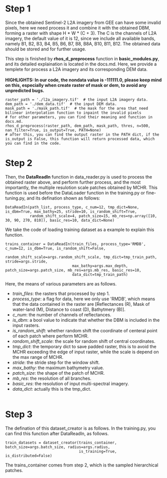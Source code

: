 # Step 1 <br>
Since the obtained Sentinel-2 L2A imagery from GEE can have some invalid pixels, here we need process it and combine it with the obtained DBM, forming a raster with shape H * W * (C + 3). The C is the channels of L2A imagery, the default value of it is 12, since we include all available bands, namely B1, B2, B3, B4, B5, B6, B7, B8, B8A, B10, B11, B12. The obtained data should be stored and for further usage. 

This step is finished by **rhos_d_preprocess** function in **basic_modules.py**, and its detailed explaination is located in the docs.md. Here, we provide a templete for process a L2A imagery and its corresponding DEM data. <br><br>
**HIGHLIGHTS: In our code, the nondata value is -111111.0, please keep mind on this, especially when create raster of mask or dem, to avoid any unpredicted bugs.**

```
raster_path = './l2a_imagery.tif'  # the input L2A imagery data. 
dem_path = './dem_data.tif'  # the input DEM data.
mask_path = './mask_path.tif'  # the mask for the area that need bilinear interpolation function to inpaint the invalid pixels
# for other parameters, you can find their meaning and function in docs.md. 
rhos_d_preprocess(raster_path, dem_path, mask_path, thres, n=500, nan_filter=True, is_output=True, PATH=None)
# after this, you can find the output raster in the PATH dict, if the is_output is False, this function will return processed data, which you can find in the code. 
```

# Step 2 <br>
Then, the **DataReadIn** function in data_reader.py is used to process the obtained raster above, and perform further process, and the most importantly, the multiple resulotion scale patches obtained by MCHR. This function is used before the DataLoader function in the training.py or fine-tuning.py, and its defination shown as follows:
```
DataReadIn(path_list, process_type, c_num=12, tmp_dict=None, is_dbm=True, max_bathy=25, stride=10, is_random_shift=True,
           random_shift_scale=4, patch_size=15, mb_res=np.array([10, 30, 90, 270, 810]), basic_res=10, data_dict=None) 
```
We take the code of loading training dataset as a example to explain this function. 
```
trains_container = DataReadIn(train_files, process_type='RMDB', c_num=12, is_dbm=True, is_random_shift=False,            
                              random_shift_scale=args.random_shift_scale, tmp_dict=tmp_train_path, stride=args.stride,
                              max_bathy=args.max_depth, patch_size=args.patch_size, mb_res=args.mb_res, basic_res=10, 
                              data_dict=tmp_train_path)
```
Here, the means of various parameters are as follows. <br>
- *train_files*: the rasters that processed by step 1. <br> 
- *process_type*: a flag for data, here we only use 'RMDB', which means that the data contained in the raster are [Reflectances (R), Mask of water-land (M), Distance to coast (D), Bathytmery (B)]. <br>
- *c_num*: the number of channels of reflectances. <br>
- *is_dbm*: a bool value to indicate that whether the DBM is included in the input rasters. <br>
- *is_random_shift*: whether random shift the coordinate of centeral point of each patch where perform MCHR.<br>
- *random_shift_scale*: the scale for random shift of central coordinates. <br>
- *tmp_dict*: the temporary dict to save padded raster, this is to avoid the MCHR exceeding the edge of input raster, while the scale is depend on the max range of MCHR. <br>
- *stride*: the stride step for the window shift. <br>
- *max_bathy*: the maximum bathymetry value. <br>
- *patch_size*: the shape of the patch of MCHR. <br>
- *mb_res*: the resolution of all branches. <br>
- *basic_res*: the resolution of input multi-spectral imagery. <br>
- *data_dict*: actually this is the tmp_dict. <br><br>

# Step 3 <br>
The defination of this dataset_creator is as follows. In the training.py, you can find this function after DataReadIn, as follows. 
```
train_datasets = dataset_creator(trains_container, batch_size=args.batch_size, radius=args.radius,
                                 is_training=True, is_distributed=False)
```
The trains_container comes from step 2, which is the sampled hierarchical patches. 
